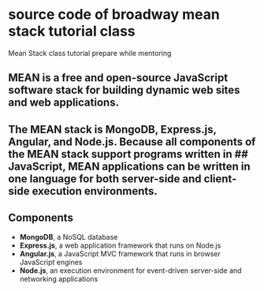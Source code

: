 # source code of broadway mean stack tutorial class 
Mean Stack class tutorial prepare while mentoring

 ## MEAN is a free and open-source JavaScript software stack for building dynamic web sites and web applications.
 
 ## The MEAN stack is MongoDB, Express.js, Angular, and Node.js. Because all components of the MEAN stack support programs written in ## JavaScript, MEAN applications can be written in one language for both server-side and client-side execution environments.
 
## Components

 *  **MongoDB**, a NoSQL database
 *  **Express.js**, a web application framework that runs on Node.js
 *  **Angular.js**, a JavaScript MVC framework that runs in browser JavaScript engines
 *  **Node.js**, an execution environment for event-driven server-side and networking applications
